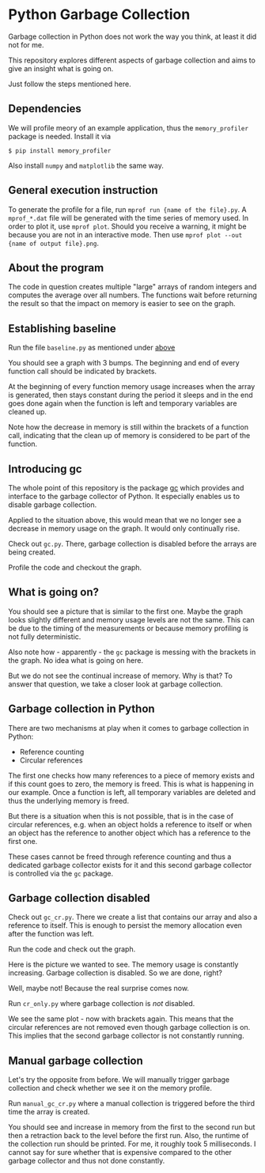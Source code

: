 # Python Garbage Collection

Garbage collection in Python does not work the way you think, at least it did not for me.

This repository explores different aspects of garbage collection and aims to give an insight what is going on.

Just follow the steps mentioned here.

## Dependencies

We will profile meory of an example application, thus the `memory_profiler` package is needed. Install it via

```shell
$ pip install memory_profiler
```

Also install `numpy` and `matplotlib` the same way.

## General execution instruction

To generate the profile for a file, run `mprof run {name of the file}.py`. A `mprof_*.dat` file will be generated with the
time series of memory used. In order to plot it, use `mprof plot`. Should you receive a warning, it might be because
you are not in an interactive mode. Then use `mprof plot --out {name of output file}.png`.

## About the program

The code in question creates multiple "large" arrays of random integers and computes the average over all numbers. The 
functions wait before returning the result so that the impact on memory is easier to see on the graph.

## Establishing baseline

Run the file `baseline.py` as mentioned under [above](#general_execution_instruction)

You should see a graph with 3 bumps. The beginning and end of every function call should be indicated by brackets.

At the beginning of every function memory usage increases when the array is generated, then stays constant during the 
period it sleeps and in the end goes done again when the function is left and temporary variables are cleaned up.

Note how the decrease in memory is still within the brackets of a function call, indicating that the clean up of memory
is considered to be part of the function.

## Introducing gc

The whole point of this repository is the package [gc](https://docs.python.org/3/library/gc.html) which provides and 
interface to the garbage collector of Python. It especially enables us to disable garbage collection.

Applied to the situation above, this would mean that we no longer see a decrease in memory usage on the graph. It would
only continually rise.

Check out `gc.py`. There, garbage collection is disabled before the arrays are being created.

Profile the code and checkout the graph.

## What is going on?

You should see a picture that is similar to the first one. Maybe the graph looks slightly different and memory usage levels
are not the same. This can be due to the timing of the measurements or because memory profiling is not fully deterministic.

Also note how - apparently - the `gc` package is messing with the brackets in the graph. No idea what is going on here.

But we do not see the continual increase of memory. Why is that? To answer that question, we take a closer look at garbage
collection.

## Garbage collection in Python

There are two mechanisms at play when it comes to garbage collection in Python:
* Reference counting
* Circular references

The first one checks how many references to a piece of memory exists and if this count goes to zero, the memory is freed.
This is what is happening in our example. Once a function is left, all temporary variables are deleted and thus the 
underlying memory is freed.

But there is a situation when this is not possible, that is in the case of circular references, e.g. when an object
holds a reference to itself or when an object has the reference to another object which has a reference to the first one.

These cases cannot be freed through reference counting and thus a dedicated garbage collector exists for it and this 
second garbage collector is controlled via the `gc` package.

## Garbage collection disabled

Check out `gc_cr.py`. There we create a list that contains our array and also a 
reference to itself. This is enough to persist the memory allocation even after the function was left.

Run the code and check out the graph.

Here is the picture we wanted to see. The memory usage is constantly increasing. Garbage collection is disabled. So we
are done, right?

Well, maybe not! Because the real surprise comes now.

Run `cr_only.py` where garbage collection is *not* disabled.

We see the same plot - now with brackets again. This means that the circular references are not removed even though
garbage collection is on. This implies that the second garbage collector is not constantly running.

## Manual garbage collection

Let's try the opposite from before. We will manually trigger garbage collection and check whether we see it on the 
memory profile.

Run `manual_gc_cr.py` where a manual collection is triggered before the third time
the array is created.

You should see and increase in memory from the first to the second run but then a retraction back to the level before
the first run.
Also, the runtime of the collection run should be printed. For me, it roughly took 5 milliseconds. I cannot say for sure
whether that is expensive compared to the other garbage collector and thus not done constantly.
